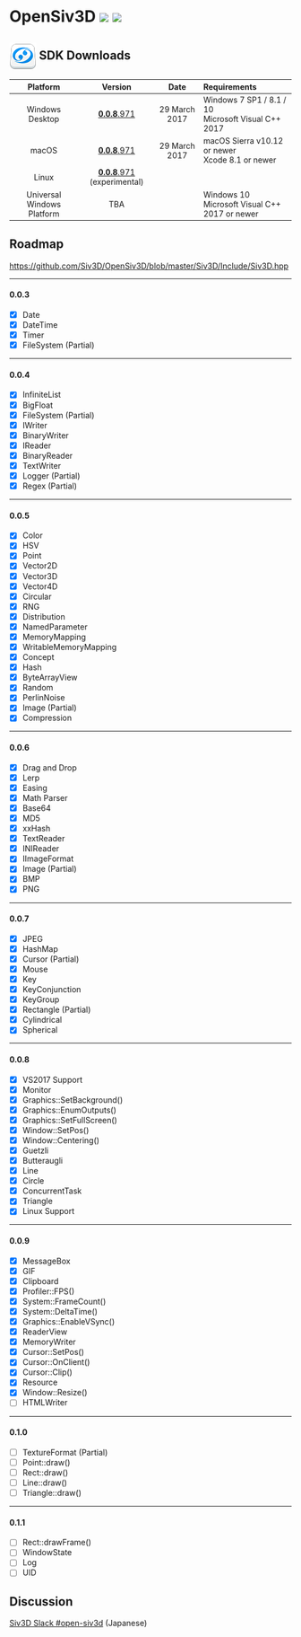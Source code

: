 <h1>OpenSiv3D <a href="http://doge.mit-license.org"><img src="http://img.shields.io/:license-mit-blue.svg"></a> <a href="https://siv3d-slackin.herokuapp.com/"><img src="https://siv3d-slackin.herokuapp.com/badge.svg"></a></h1>

<h2><a href="#-sdk-downloads"><img src="doc/siv3d_icon_48.png" align="absmiddle"></a> SDK Downloads</h2>

| Platform        | Version        | Date       | Requirements                  |
|:---------------:|:---------------:|:-------------:|:------------------------------|
| Windows Desktop | <a href="https://github.com/Siv3D/OpenSiv3D/wiki/OpenSiv3D-SDK-for-Windows-Desktop">**0.0.8**.971</a>     | 29 March 2017 | Windows 7 SP1 / 8.1 / 10<br>Microsoft Visual C++ 2017 |
| macOS           | <a href="https://github.com/Siv3D/OpenSiv3D/wiki/OpenSiv3D-SDK-for-macOS">**0.0.8**.971</a>     | 29 March 2017 | macOS Sierra v10.12 or newer<br>Xcode 8.1 or newer |
| Linux           | <a href="https://github.com/wynd2608/OpenSiv3D/tree/master/Linux">**0.0.8**.971</a> (experimental)  |               | |
| Universal Windows Platform | TBA  |               | Windows 10<br>Microsoft Visual C++ 2017 or newer |

## Roadmap ##
 https://github.com/Siv3D/OpenSiv3D/blob/master/Siv3D/Include/Siv3D.hpp
  
---------------------------

#### 0.0.3
- [x] Date
- [x] DateTime
- [x] Timer
- [x] FileSystem (Partial)

---------------------------

#### 0.0.4
- [x] InfiniteList
- [x] BigFloat
- [x] FileSystem (Partial)
- [x] IWriter
- [x] BinaryWriter
- [x] IReader
- [x] BinaryReader
- [x] TextWriter
- [x] Logger (Partial)
- [x] Regex (Partial)

---------------------------

#### 0.0.5
- [x] Color
- [x] HSV
- [x] Point
- [x] Vector2D
- [x] Vector3D
- [x] Vector4D
- [x] Circular
- [x] RNG
- [x] Distribution
- [x] NamedParameter
- [x] MemoryMapping
- [x] WritableMemoryMapping
- [x] Concept
- [x] Hash
- [x] ByteArrayView
- [x] Random
- [x] PerlinNoise
- [x] Image (Partial)
- [x] Compression

---------------------------

#### 0.0.6
- [x] Drag and Drop
- [x] Lerp
- [x] Easing
- [x] Math Parser
- [x] Base64
- [x] MD5
- [x] xxHash
- [x] TextReader
- [x] INIReader
- [x] IImageFormat
- [x] Image (Partial)
- [x] BMP
- [x] PNG

---------------------------

#### 0.0.7
- [x] JPEG
- [x] HashMap
- [x] Cursor (Partial)
- [x] Mouse
- [x] Key
- [x] KeyConjunction
- [x] KeyGroup
- [x] Rectangle (Partial)
- [x] Cylindrical
- [x] Spherical

---------------------------

#### 0.0.8
- [x] VS2017 Support
- [x] Monitor
- [x] Graphics::SetBackground()
- [x] Graphics::EnumOutputs()
- [x] Graphics::SetFullScreen()
- [x] Window::SetPos()
- [x] Window::Centering()
- [x] Guetzli
- [x] Butteraugli
- [x] Line
- [x] Circle
- [x] ConcurrentTask
- [x] Triangle
- [x] Linux Support

---------------------------

#### 0.0.9
- [x] MessageBox
- [x] GIF
- [x] Clipboard
- [x] Profiler::FPS()
- [x] System::FrameCount()
- [x] System::DeltaTime()
- [x] Graphics::EnableVSync()
- [x] ReaderView
- [x] MemoryWriter
- [x] Cursor::SetPos()
- [x] Cursor::OnClient()
- [x] Cursor::Clip()
- [x] Resource
- [x] Window::Resize()
- [ ] HTMLWriter

---------------------------

#### 0.1.0
- [ ] TextureFormat (Partial)
- [ ] Point::draw()
- [ ] Rect::draw()
- [ ] Line::draw()
- [ ] Triangle::draw()

---------------------------

#### 0.1.1
- [ ] Rect::drawFrame()
- [ ] WindowState
- [ ] Log
- [ ] UID

## Discussion ##
 [Siv3D Slack #open-siv3d](https://siv3d.slack.com/messages/open-siv3d/details/)  (Japanese)
